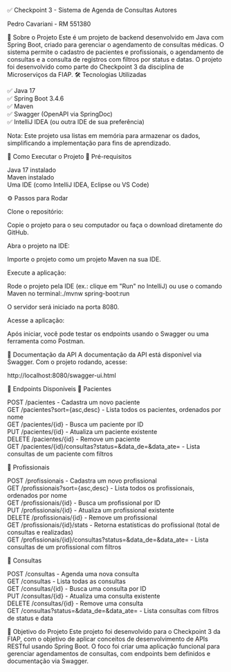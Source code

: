 ✅ Checkpoint 3 - Sistema de Agenda de Consultas
Autores

Pedro Cavariani - RM 551380

📖 Sobre o Projeto
Este é um projeto de backend desenvolvido em Java com Spring Boot, criado para gerenciar o agendamento de consultas médicas. O sistema permite o cadastro de pacientes e profissionais, o agendamento de consultas e a consulta de registros com filtros por status e datas. O projeto foi desenvolvido como parte do Checkpoint 3 da disciplina de Microserviços da FIAP.
🛠 Tecnologias Utilizadas

✅ Java 17  
✅ Spring Boot 3.4.6  
✅ Maven  
✅ Swagger (OpenAPI via SpringDoc)  
✅ IntelliJ IDEA (ou outra IDE de sua preferência)


Nota: Este projeto usa listas em memória para armazenar os dados, simplificando a implementação para fins de aprendizado.

🚀 Como Executar o Projeto
🔧 Pré-requisitos

Java 17 instalado  
Maven instalado  
Uma IDE (como IntelliJ IDEA, Eclipse ou VS Code)

⚙️ Passos para Rodar

Clone o repositório:

Copie o projeto para o seu computador ou faça o download diretamente do GitHub.


Abra o projeto na IDE:

Importe o projeto como um projeto Maven na sua IDE.


Execute a aplicação:

Rode o projeto pela IDE (ex.: clique em "Run" no IntelliJ) ou use o comando Maven no terminal:./mvnw spring-boot:run


O servidor será iniciado na porta 8080.


Acesse a aplicação:

Após iniciar, você pode testar os endpoints usando o Swagger ou uma ferramenta como Postman.



📜 Documentação da API
A documentação da API está disponível via Swagger. Com o projeto rodando, acesse:

http://localhost:8080/swagger-ui.html

📍 Endpoints Disponíveis
🔹 Pacientes

POST /pacientes - Cadastra um novo paciente  
GET /pacientes?sort={asc,desc} - Lista todos os pacientes, ordenados por nome  
GET /pacientes/{id} - Busca um paciente por ID  
PUT /pacientes/{id} - Atualiza um paciente existente  
DELETE /pacientes/{id} - Remove um paciente  
GET /pacientes/{id}/consultas?status=&data_de=&data_ate= - Lista consultas de um paciente com filtros

🔹 Profissionais

POST /profissionais - Cadastra um novo profissional  
GET /profissionais?sort={asc,desc} - Lista todos os profissionais, ordenados por nome  
GET /profissionais/{id} - Busca um profissional por ID  
PUT /profissionais/{id} - Atualiza um profissional existente  
DELETE /profissionais/{id} - Remove um profissional  
GET /profissionais/{id}/stats - Retorna estatísticas do profissional (total de consultas e realizadas)  
GET /profissionais/{id}/consultas?status=&data_de=&data_ate= - Lista consultas de um profissional com filtros

🔹 Consultas

POST /consultas - Agenda uma nova consulta  
GET /consultas - Lista todas as consultas  
GET /consultas/{id} - Busca uma consulta por ID  
PUT /consultas/{id} - Atualiza uma consulta existente  
DELETE /consultas/{id} - Remove uma consulta  
GET /consultas?status=&data_de=&data_ate= - Lista consultas com filtros de status e data

🎯 Objetivo do Projeto
Este projeto foi desenvolvido para o Checkpoint 3 da FIAP, com o objetivo de aplicar conceitos de desenvolvimento de APIs RESTful usando Spring Boot. O foco foi criar uma aplicação funcional para gerenciar agendamentos de consultas, com endpoints bem definidos e documentação via Swagger.

